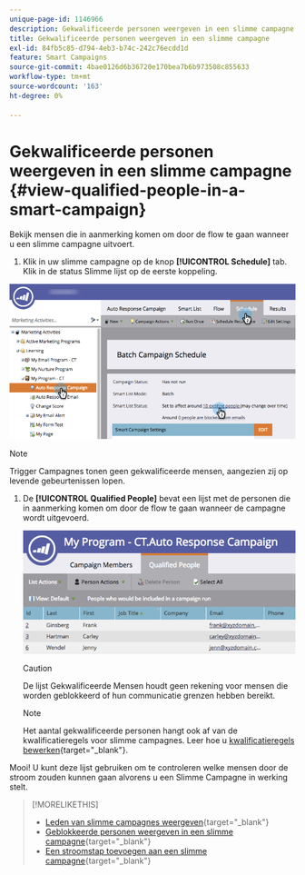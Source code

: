 ```yaml
---
unique-page-id: 1146966
description: Gekwalificeerde personen weergeven in een slimme campagne - Marketo Docs - Productdocumentatie
title: Gekwalificeerde personen weergeven in een slimme campagne
exl-id: 84fb5c85-d794-4eb3-b74c-242c76ecdd1d
feature: Smart Campaigns
source-git-commit: 4bae0126d6b36720e170bea7b6b973508c855633
workflow-type: tm+mt
source-wordcount: '163'
ht-degree: 0%

---
```


# Gekwalificeerde personen weergeven in een slimme campagne {#view-qualified-people-in-a-smart-campaign}

Bekijk mensen die in aanmerking komen om door de flow te gaan wanneer u een slimme campagne uitvoert.

1. Klik in uw slimme campagne op de knop **[!UICONTROL Schedule]** tab. Klik in de status Slimme lijst op de eerste koppeling.

![](assets/qualifedpeople-hands.png)

>[!NOTE]
>
>Trigger Campagnes tonen geen gekwalificeerde mensen, aangezien zij op levende gebeurtenissen lopen.

1. De **[!UICONTROL Qualified People]** bevat een lijst met de personen die in aanmerking komen om door de flow te gaan wanneer de campagne wordt uitgevoerd.

   ![](assets/qualifiedpeople-tab.png)

   >[!CAUTION]
   >
   >De lijst Gekwalificeerde Mensen houdt geen rekening voor mensen die worden geblokkeerd of hun communicatie grenzen hebben bereikt.

   >[!NOTE]
   >
   >Het aantal gekwalificeerde personen hangt ook af van de kwalificatieregels voor slimme campagnes. Leer hoe u [kwalificatieregels bewerken](/help/marketo/product-docs/core-marketo-concepts/smart-campaigns/using-smart-campaigns/edit-qualification-rules-in-a-smart-campaign.md){target="_blank"}.

Mooi! U kunt deze lijst gebruiken om te controleren welke mensen door de stroom zouden kunnen gaan alvorens u een Slimme Campagne in werking stelt.

>[!MORELIKETHIS]
>
>* [Leden van slimme campagnes weergeven](/help/marketo/product-docs/core-marketo-concepts/smart-campaigns/smart-campaign-data/view-smart-campaign-members.md){target="_blank"}
>* [Geblokkeerde personen weergeven in een slimme campagne](/help/marketo/product-docs/core-marketo-concepts/smart-campaigns/smart-campaign-data/view-blocked-people-in-a-smart-campaign.md){target="_blank"}
>* [Een stroomstap toevoegen aan een slimme campagne](/help/marketo/product-docs/core-marketo-concepts/smart-campaigns/flow-actions/add-a-flow-step-to-a-smart-campaign.md){target="_blank"}
